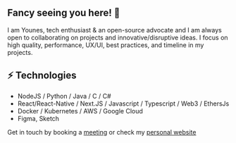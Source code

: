 ## Fancy seeing you here! 👋

I am Younes, tech enthusiast & an open-source advocate and I am always open to collaborating on projects and innovative/disruptive ideas. 
I focus on high quality, performance, UX/UI, best practices, and timeline in my projects.

## ⚡ Technologies

* NodeJS / Python / Java / C / C#
* React/React-Native / Next.JS / Javascript / Typescript / Web3 / EthersJs
* Docker / Kubernetes / AWS / Google Cloud
* Figma, Sketch

Get in touch by booking a [meeting](https://calendly.com/younes-b) or check my [personal website](https://blog-younes200.vercel.app)
